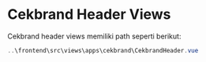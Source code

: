# Cekbrand Header Views

Cekbrand header views memiliki path seperti berikut:

```powershell
..\frontend\src\views\apps\cekbrand\CekbrandHeader.vue
```
